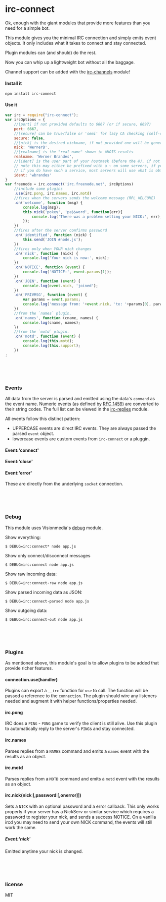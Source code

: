 irc-connect
===========

Ok, enough with the giant modules that provide more features than you need for
a simple bot.

This module gives you the minimal IRC connection and simply emits event objects.
It only includes what it takes to connect and stay connected.

Plugin modules can (and should) do the rest.

  Now you can whip up a lightweight bot without all the baggage.

Channel support can be added with the [irc-channels](https://github.com/williamwicks/irc-channels) module!

#### Install it
```
npm install irc-connect
```

#### Use it
```javascript
var irc = require("irc-connect");
var ircOptions = {
	//[port] if not provided defaults to 6667 (or if secure, 6697)
	port: 6667,
	//[secure] can be true/false or 'semi' for lazy CA checking (self-signed, obscure CA, etc)
	secure: false,
	//[nick] is the desired nickname, if not provided one will be generated (you can always use nick() later)
	nick: 'WernerB',
	//[realname] is the "real name" shown in WHOIS results
	realname: 'Werner Brandes',
	//[ident] is the user part of your hostmask (before the @), if not provided 'irc-cnct' will be used
	// note this may either be prefixed with a ~ on some servers, if you don't have an 'identd' service
	// if you do have such a service, most servers will use what is obtained there and ignore this
	ident: 'wbrandes'
}
var freenode = irc.connect('irc.freenode.net', ircOptions)
	//include some plugins
	.use(irc.pong, irc.names, irc.motd)
	//fires when the servers sends the welcome message (RPL_WELCOME)
	.on('welcome', function (msg) {
		console.log(msg);
		this.nick('pokey', 'pa$$word', function(err){
			console.log('There was a problem setting your NICK:', err);
		});
	})
	//fires after the server confirms password
	.on('identified', function (nick) {
		this.send('JOIN #node.js');
	})
	//fires only when YOUR nick changes
	.on('nick', function (nick) {
		console.log('Your nick is now:', nick);
	})
	.on('NOTICE', function (event) {
		console.log('NOTICE:', event.params[1]);
	})
	.on('JOIN', function (event) {
		console.log(event.nick, 'joined');
	})
	.on('PRIVMSG', function (event) {
		var params = event.params;
		console.log('message from: '+event.nick, 'to: '+params[0], params[1]);
	})
	//from the `names` plugin.
	.on('names', function (cname, names) {
		console.log(cname, names);
	})
	//from the `motd` plugin.
	.on('motd', function (event) {
		console.log(this.motd);
		console.log(this.support);
	})
;
```
<br>
<br>
<br>

### Events
All data from the server is parsed and emitted using the data's `command` as the
event name. Numeric events (as defined by [RFC 1459](https://tools.ietf.org/html/rfc1459#section-6))
are converted to their string codes. The full list can be viewed in the
[irc-replies](https://github.com/williamwicks/irc-replies/blob/master/replies.json)
module.

All events follow this distinct pattern:
* UPPERCASE events are direct IRC events. They are always passed the parsed `event` object.
* lowercase events are custom events from `irc-connect` or a pluggin.


#### Event:'connect'
#### Event:'close'
#### Event:'error'
These are directly from the underlying `socket` connection.

<br>
<br>
<br>

### Debug
This module uses Visionmedia's [debug](https://github.com/visionmedia/debug) module.

Show everything:
```
$ DEBUG=irc:connect* node app.js
```

Show only connect/disconnect messages
```
$ DEBUG=irc:connect node app.js
```

Show raw incoming data:
```
$ DEBUG=irc:connect-raw node app.js
```

Show parsed incoming data as JSON:
```
$ DEBUG=irc:connect-parsed node app.js
```

Show outgoing data:
```
$ DEBUG=irc:connect-out node app.js
```

<br>
<br>
<br>

### Plugins
As mentioned above, this module's goal is to allow plugins to be added that
provide richer features.

#### connection.use(handler)
Plugins can export a `__irc` function for `use` to call. The function will be
passed a reference to the `connection`. The plugin should wire any listeners
needed and augment it with helper functions/properties needed.

#### irc.pong
IRC does a `PING` - `PONG` game to verify the client is still alive. Use this
plugin to automatically reply to the server's `PING`s and stay connected.

#### irc.names
Parses replies from a `NAMES` command and emits a `names` event with the
results as an object.

#### irc.motd
Parses replies from a `MOTD` command and emits a `motd` event with the
results as an object.

#### irc.nick(nick [,password [,onerror]])
Sets a `NICK` with an optional password and a error callback.
This only works properly if your server has a NickServ or similar service which
requires a password to register your nick, and sends a success NOTICE.
On a vanilla ircd you may need to send your own NICK command, the events will still work the same.


##### Event:'nick'
Emitted anytime your nick is changed.

<br>
<br>
<br>

### license
MIT
